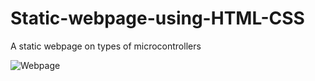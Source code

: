 # Static-webpage-using-HTML-CSS
A static webpage on types of microcontrollers

![Webpage](https://github.com/pratz222/Static-webpage-using-HTML-CSS/assets/53640877/534d5c7d-bf91-43ac-8bc7-b904720d12d0)
